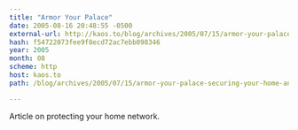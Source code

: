 ```yaml
---
title: "Armor Your Palace"
date: 2005-08-16 20:48:55 -0500
external-url: http://kaos.to/blog/archives/2005/07/15/armor-your-palace-securing-your-home-and-network/
hash: f54722073fee9f8ecd72ac7ebb098346
year: 2005
month: 08
scheme: http
host: kaos.to
path: /blog/archives/2005/07/15/armor-your-palace-securing-your-home-and-network/

---
```


Article on protecting your home network.
